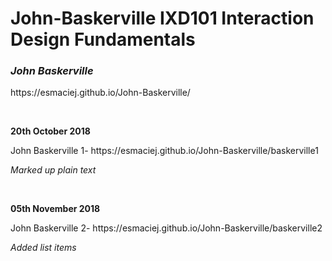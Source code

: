 <h1>John-Baskerville IXD101 Interaction Design Fundamentals</h1>
<p><i><h3>John Baskerville</i></h3></P>
<p>https://esmaciej.github.io/John-Baskerville/</p>
<br>

<p><b>20th October 2018</b></p>
<p>John Baskerville 1- https://esmaciej.github.io/John-Baskerville/baskerville1</p>
<p><i>Marked up plain text</i></p>
<br>

<p><b>05th November 2018</b></p>
<p>John Baskerville 2- https://esmaciej.github.io/John-Baskerville/baskerville2</p>
<p><i>Added list items</i></p>
<br>

